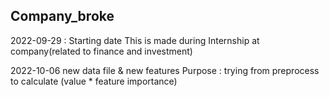 ## Company_broke

2022-09-29 : Starting date
This is made during Internship at company(related to finance and investment)

2022-10-06
new data file & new features
Purpose : trying from preprocess to calculate (value * feature importance)
